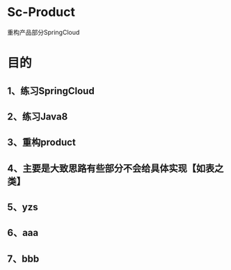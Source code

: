 # Sc-Product
重构产品部分SpringCloud
# 目的
## 1、练习SpringCloud
## 2、练习Java8
## 3、重构product
## 4、主要是大致思路有些部分不会给具体实现【如表之类】
## 5、yzs
## 6、aaa
## 7、bbb
